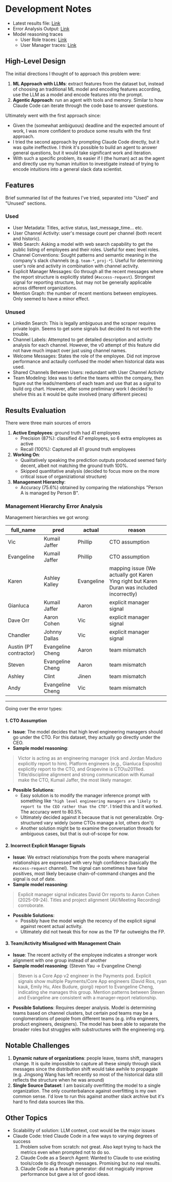 # Development Notes
* Latest results file: [Link](20251025_predicted.md)
* Error Analysis Output: [Link](errors.json) 
* Model reasoning traces
    * User Role traces: [Link](./normalized_user_roles.json)
    * User Manager traces: [Link](normalized_user_managers.json)

## High-Level Design
The initial directions I thought of to approach this problem were:
1. **ML Approach with LLMs**: extract features from the dataset but, instead of choosing an traditional ML model and encoding features according, use the LLM as a model and encode features into the prompt.
2. **Agentic Approach**: run an agent with tools and memory. Similar to how Claude Code can iterate through the code base to answer questions.

Ultimately went with the first approach since:
* Given the (somewhat ambiguous) deadline and the expected amount of work, I was more confident to produce some results with the first approach.
* I tried the second approach by prompting Claude Code directly, but it was quite ineffective. I think it's possible to build an agent to answer general questions, but it would take significant work and iteration. 
* With such a specific problem, its easier if I (the human) act as the agent and directly use my human intuition to investigate instead of trying to encode intuitions into a general slack data scientist.

## Features
Brief summaried list of the features I've tried, separated into "Used" and "Unused" sections.
### Used
* User Metadata: Titles, active status, last_message_time... etc.
* User Channel Activity: user's message count per channel (both recent and historic).
* Web Search: Asking a model with web search capability to get the public listing of employees and their roles. Useful for exec level roles.
* Channel Conventions: Sought patterns and semantic meaning in the company's slack channels (e.g. `team-*`, `proj-*`). Useful for determining user's role and activity in combination with channel activity.
* Explicit Manager Messages: Go through all the recent messages where the report structure is explicitly stated (`#access-request`). Strongest signal for reporting structure, but may not be generally applicable across different organizations.
* Mention Graph: the number of recent mentions between employees. Only seemed to have a minor effect.
### Unused
* Linkedin Search: This is legally ambiguous and the scraper requires private login. Seems to get some signals but decided its not worth the trouble.
* Channel Labels: Attempted to get detailed description and activity analysis for each channel. However, the v0 attempt of this feature did not have much impact over just using channel names.
* Welcome Messages: States the role of the employee. Did not improve performance and actaully confused the model when historical data was used.
* Shared Channels Between Users: redundant with User Channel Activity
* Team Modeling: Idea was to define the teams within the company, then figure out the leads/members of each team and use that as a signal to build org chart. However, after some preliminary work I decided to shelve this as it would be quite involved (many different pieces)

## Results Evaluation
There were three main sources of errors
1. **Active Employees**: ground truth had 41 employees
   * Precision (87%): classified 47 employees, so 6 extra employees as active
   * Recall (100%): Captured all 41 ground truth employees
2. **Working On**: 
   * Qualitatively speaking the prediction outputs produced seemed fairly decent, albeit not matching the ground truth 100%. 
   * Skipped quantitative analysis (decided to focus more on the more critical issue of organiziational structure)
3. **Management Hierarchy**: 
   * Accuracy (75.6%) obtained by comparing the relationships "Person A is managed by Person B".

### Management Hierarchy Error Analysis
Management hierarchies we got wrong:

| full_name             | pred             | actual    | reason                                                                            |
|----------------------|------------------|-----------|-----------------------------------------------------------------------------------|
| Vic                  | Kumail Jaffer    | Phillip   | CTO assumption                                                                    |
| Evangeline           | Kumail Jaffer    | Phillip   | CTO assumption                                                                    |
| Karen                | Ashley Kalley    | Evangeline| mapping issue (We actually got Karen Ying right but Karen Duran was included incorrectly) |
| Gianluca             | Kumail Jaffer    | Aaron     | explicit manager signal                                                           |
| Dave Orr             | Aaron Cohen      | Vic       | explicit manager signal                                                           |
| Chandler             | Johnny Dallas    | Vic       | explicit manager signal                                                           |
| Austin (PT contractor)| Evangeline Cheng| Aaron     | team mismatch                                                                     |
| Steven               | Evangeline Cheng | Aaron     | team mismatch                                                                     |
| Ashley               | Clint            | Jinen     | team mismatch                                                                     |
| Andy                 | Evangeline Cheng | Vic       | team mismatch                                                                     |

---
Going over the error types:

#### 1. CTO Assumption
* **Issue**: The model decides that high level engineering managers should go under the CTO. For this dataset, they actually go directly under the CEO. 
* **Sample model reasoning**:
> Victor is acting as an engineering manager (rick and Jordan Maduro explicitly report to him). Platform engineers (e.g., Gianluca Esposito) explicitly report to the CTO, and Grapevine is CTO\u2011led. Title/discipline alignment and strong communication with Kumail make the CTO, Kumail Jaffer, the most likely manager.
* **Possible Solutions**: 
    * Easy solution is to modify the manager inference prompt with something like `"high level engineering managers are likely to report to the CEO rather than the CTO"`. I tried this and it worked. The accuracy went to 80.5%.
    * Ultimately decided against it because that is not generalizable. Org-structured vary widely (some CTOs manage a lot, others don't)
    * Another solution might be to examine the conversation threads for ambiguous cases, but that is out-of-scope for now.

#### 2. Incorrect Explicit Manager Signals
* **Issue**: We extract relationships from the posts where managerial relationships are expressed with very high confidence (basically the `#access-request` channel). The signal can sometimes have false positives, most likely because chain-of-command changes and the signal is out of date.
* **Sample model reasoning**:
> Explicit manager signal indicates David Orr reports to Aaron Cohen (2025-09-24). Titles and project alignment (AV/Meeting Recording) corroborate.
* **Possible Solutions**: 
    * Possibly have the model weigh the recency of the explicit signal against recent actual activity.
    * Ultimately did not tweak this for now as the TP far outweighs the FP.

#### 3. Team/Activity Misaligned with Management Chain
* **Issue**: The recent activity of the employee indicates a stronger work alignment with one group instead of another
* **Sample model reasoning**: (Steven Yau -> Evangeline Cheng)
> Steven is a Core App v2 engineer in the Payments pod. Explicit signals show multiple Payments/Core App engineers (David Rios, ryan kauk, Emily Hu, Alex Budure, giorgi) report to Evangeline Cheng, indicating she manages this group. Mention patterns between Steven and Evangeline are consistent with a manager-report relationship.
* **Possible Solutions**: Requires deeper analysis. Model is determining teams based on channel clusters, but certain pod teams may be a conglomerations of people from different teams (e.g. infra engineers, product engineers, designers). The model has been able to separate the broader roles but struggles with substructures with the engineering org.

## Notable Challenges
1. **Dynamic nature of organizations**: people leave, teams shift, managers change. It is quite impossible to capture all these simply through slack messages since the distribution shift would take awhile to propagate (e.g. Jingsong Wang has left recently so most of the historical data still reflects the structure when he was around)
2. **Single Source Dataset**: I am basically overfitting the model to a single organization. The only counterbalance against overfitting is my own common sense. I'd love to run this against another slack archive but it's hard to find data sources like this.

## Other Topics
* Scalability of solution: LLM context, cost would be the major issues
* Claude Code: tried Claude Code in a few ways to varying degrees of success
    1. Problem solve from scratch: not great. Also kept trying to hack the metrics even when prompted not to do so.
    2. Claude Code as a Search Agent: Wanted to Claude to use existing tools/code to dig through messages. Promising but no real results.
    3. Claude Code as a feature generator: did not magically improve performance but gave a lot of good ideas.





